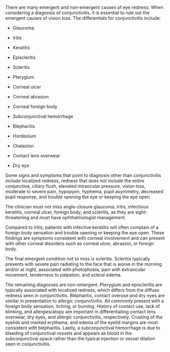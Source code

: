 There are many emergent and non-emergent causes of eye redness. When considering a diagnosis of conjunctivitis, it is essential to rule out the emergent causes of vision loss. The differentials for conjunctivitis include:

- Glaucoma

- Iritis

- Keratitis

- Episcleritis

- Scleritis

- Pterygium

- Corneal ulcer

- Corneal abrasion

- Corneal foreign body

- Subconjunctival hemorrhage

- Blepharitis

- Hordeolum

- Chalazion

- Contact lens overwear

- Dry eye

Some signs and symptoms that point to diagnosis other than conjunctivitis include localized redness, redness that does not include the entire conjunctiva, ciliary flush, elevated intraocular pressure, vision loss, moderate to severe pain, hypopyon, hyphema, pupil asymmetry, decreased pupil response, and trouble opening the eye or keeping the eye open.

The clinician must not miss angle-closure glaucoma, iritis, infectious keratitis, corneal ulcer, foreign body, and scleritis, as they are sight-threatening and must have ophthalmologist management.

Compared to iritis, patients with infective keratitis will often complain of a foreign body sensation and trouble opening or keeping the eye open. These findings are symptoms consistent with corneal involvement and can present with other corneal disorders such as corneal ulcer, abrasion, or foreign body.

The final emergent condition not to miss is scleritis. Scleritis typically presents with severe pain radiating to the face that is worse in the morning and/or at night, associated with photophobia, pain with extraocular movement, tenderness to palpation, and scleral edema.

The remaining diagnoses are non-emergent. Pterygium and episcleritis are typically associated with localized redness, which differs from the diffuse redness seen in conjunctivitis. Blepharitis, contact overuse and dry eyes are similar in presentation to allergic conjunctivitis. All commonly present with a foreign body sensation, itching, or burning. History of contact use, lack of blinking, and allergies/atopy are important in differentiating contact lens overwear, dry eyes, and allergic conjunctivitis, respectively. Crusting of the eyelids and marked erythema, and edema of the eyelid margins are most consistent with blepharitis. Lastly, a subconjunctival hemorrhage is due to bleeding of conjunctival vessels and appears as blood in the subconjunctival space rather than the typical injection or vessel dilation seen in conjunctivitis.